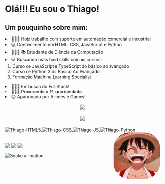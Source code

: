 <h1>Olá!!! Eu sou o Thiago!</h1>
<h2> Um pouquinho sobre mim:</h2>
<li> 🧑🏽‍💼 Hoje trabalho com suporte em automação comercial e industrial
<li> 💻 Conhecimento em HTML, CSS, JavaScript e Python
<li> 🧑🏽‍🎓 📚 Estudante de Ciência da Computação
<li> 💻 Buscando mais hard skills com os cursos:
    <ol>
    <li>Curso de JavaScript e TypeScript do básico ao avançado
    <li>Curso de Python 3 do Básico Ao Avançado
    <li> Formação Machine Learning Specialist
    </ol>

<li> 🧑🏽‍💻 Em busca do Full Stack!
<li> 🕵🏽‍♂️ Procurando a 1ª oportunidade
<li> 😍 Apaixonado por Animes e Games!
<br> <br>
<div align="center">
  <a href="https://github.com/ThiagooSG">
  <img height="180em" src="https://github-readme-stats.vercel.app/api?username=ThiagooSG&show_icons=true&theme=dracula&include_all_commits=true&count_private=true"/><br> <br>
  <img height="180em" src="https://github-readme-stats.vercel.app/api/top-langs/?username=ThiagooSG&layout=compact&langs_count=7&theme=dracula"/>
</div>
<div style="display: inline_block"><br>
  <img align="center" alt="Thiago-HTML5" height="40" width="50" src="https://cdn0.iconfinder.com/data/icons/HTML5/512/HTML_Logo.png">
  <img align="center" alt="Thiago-CSS" height="40" width="50" src="https://cdn1.iconfinder.com/data/icons/logotypes/32/badge-css-3-512.png">
  <img align="center" alt="Thiago-JS" height="40" width="50" src="https://cdn2.iconfinder.com/data/icons/designer-skills/128/code-programming-javascript-software-develop-command-language-512.png">
  <img align="center" alt="Thiago-Python" height="40" width="50" src="https://cdn3.iconfinder.com/data/icons/logos-and-brands-adobe/512/267_Python-512.png">
  <img align="right" alt="Thiago-Luffy" height="150" style="border-radius: 50px;" src="https://github.com/ThiagooSG/thiagoosg/blob/main/luffy.jpg?raw=true">
</div>
<br><br>
<div>
  <a href="https://www.youtube.com/channel/UCXGwK9k7fnf2tFtXCUnk_Yg" target="_blank"><img src="https://img.shields.io/badge/YouTube_Gaming-FF0000?style=for-the-badge&logo=youtube-gaming&logoColor=white" target="_blank"></a>
  <a href = "mailto:thiagosg.ti@gmail.com"><img src="https://img.shields.io/badge/Gmail-D14836?style=for-the-badge&logo=gmail&logoColor=white" destino ="_blank"></a>
  <a href="https://www.linkedin.com/in/thiago-sg/" target="_blank"><img src="https://img.shields.io/badge/LinkedIn-0077B5?style=for-the-badge&logo=linkedin&logoColor=white" target="_blank"></a>

  ![Snake animation](https://github.com/ThiagooSG/thiagoosg/tree/output/.github/workflows)
</div>
